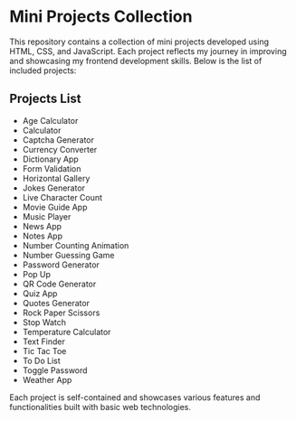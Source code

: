 # Mini Projects Collection

This repository contains a collection of mini projects developed using HTML, CSS, and JavaScript. Each project reflects my journey in improving and showcasing my frontend development skills. Below is the list of included projects:

## Projects List

- Age Calculator
- Calculator
- Captcha Generator
- Currency Converter
- Dictionary App
- Form Validation
- Horizontal Gallery
- Jokes Generator
- Live Character Count
- Movie Guide App
- Music Player
- News App
- Notes App
- Number Counting Animation
- Number Guessing Game
- Password Generator
- Pop Up
- QR Code Generator
- Quiz App
- Quotes Generator
- Rock Paper Scissors
- Stop Watch
- Temperature Calculator
- Text Finder
- Tic Tac Toe
- To Do List
- Toggle Password
- Weather App

Each project is self-contained and showcases various features and functionalities built with basic web technologies.
